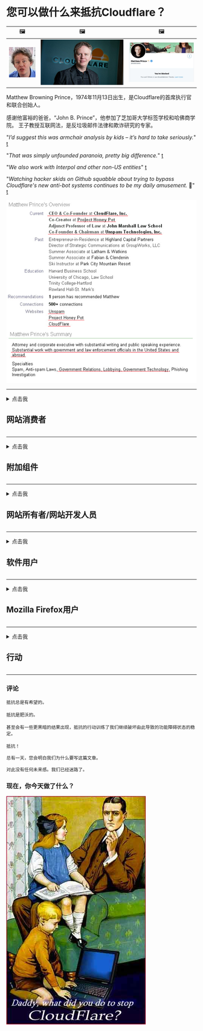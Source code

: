 # 您可以做什么来抵抗Cloudflare？

| 🖼 | 🖼 | 🖼 |
| --- | --- | --- |
| ![](../image/matthew_prince_teen.jpg) | ![](../image/matthew_prince.jpg) | ![](../image/blockedbymatthewprince.jpg) |


Matthew Browning Prince，1974年11月13日出生，是Cloudflare的首席执行官和联合创始人。

感谢他富裕的爸爸，“John B. Prince”，他参加了芝加哥大学标签学校和哈佛商学院。
王子教授互联网法，是反垃圾邮件法律和欺诈研究的专家。


"*I’d suggest this was armchair analysis by kids – it’s hard to take seriously.*" [t](https://www.theguardian.com/technology/2015/nov/19/cloudflare-accused-by-anonymous-helping-isis)

"*That was simply unfounded paranoia, pretty big difference.*"  [t](https://twitter.com/xxdesmus/status/992757936123359233)

"*We also work with Interpol and other non-US entities*" [t](https://twitter.com/eastdakota/status/1203028504184360960)

"*Watching hacker skids on Github squabble about trying to bypass Cloudflare's new anti-bot systems continues to be my daily amusement.* 🍿" [t](https://twitter.com/eastdakota/status/1273277839102656515)


![](../image/whoismp.jpg)

---


<details>
<summary>点击我

## 网站消费者
</summary>


- 如果您喜欢的网站正在使用Cloudflare，请告诉他们不要使用Cloudflare。
  - 在诸如Facebook，Reddit，Twitter或Mastodon之类的社交媒体上抱怨没有区别。 [动作比主题标签响亮。](https://twitter.com/phyzonloop/status/1274132092490862594)
  - 如果您想使自己有用，请尝试与网站所有者联系。

[Cloudflare说](https://github.com/Eloston/ungoogled-chromium/issues/783):
```
我们建议您与遇到问题的特定服务或站点的管理员联系，并分享您的经验。
```

[如果您不要求它，则网站所有者永远不会知道此问题。](../PEOPLE.md)

![](../image/liberapay.jpg)

[成功的例子](https://counterpartytalk.org/t/turn-off-cloudflare-on-counterparty-co-plz/164/5).<br>
你有个问题？ [立即提高声音。](https://github.com/maraoz/maraoz.github.io/issues/1) 下面的例子。

```
您只是在帮助企业审查和大规模监视。
http://crimeflare.eu.org
```

```
您的网页位于CloudFlare中具有隐私保护功能的私人围墙花园中。
http://crimeflare.eu.org
```

- 花一些时间阅读网站的隐私政策。
  - 如果网站位于Cloudflare后面，或者网站正在使用连接到Cloudflare的服务。

它必须说明“ Cloudflare”是什么，并要求获得与Cloudflare共享数据的许可。 否则，将导致信任遭到破坏，应避免使用该网站。

[可接受的隐私权政策示例在此处](https://archive.is/bDlTz) ("Subprocessors" > "Entity Name")

```
我已经阅读了您的隐私政策，但找不到Cloudflare这个词。
如果您继续将我的数据提供给Cloudflare，我拒绝与您共享数据。
http://crimeflare.eu.org
```

这是隐私策略的示例，其中没有单词Cloudflare。
[Liberland Jobs](https://archive.is/daKIr) [privacy policy](https://docsend.com/view/feiwyte):

![](../image/cfwontobey.jpg)

Cloudflare拥有自己的隐私权政策。
[Cloudflare喜欢让别人爱不释手。](https://www.reddit.com/r/GamerGhazi/comments/2s64fe/be_wary_reporting_to_cloudflare/)

这是网站注册表单的一个很好的例子。
AFAIK，零网站做到这一点。你会相信他们吗？

```
点击“注册XYZ”即表示您同意我们的服务条款和隐私声明。
您还同意与Cloudflare共享您的数据，并同意cloudflare的隐私声明。
如果Cloudflare泄露了您的信息或不允许您连接到我们的服务器，那不是我们的错。 [*]

[ 注册 ] [ 我不同意 ]
```
[*] [PEOPLE.md](../PEOPLE.md)


- 尽量不要使用他们的服务。 请记住，Cloudflare正在监视您。
  - ["I'm in your TLS, sniffin' your passworz"](../image/iminurtls.jpg)

- 搜索其他网站。 互联网上有其他选择和机会！

- 说服您的朋友每天使用Tor。
  - 匿名应该成为开放互联网的标准！
  - [请注意，Tor项目不喜欢该项目。](../HISTORY.md)

</details>

------

<details>
<summary>点击我

## 附加组件
</summary>

- 如果您的浏览器是Firefox，Tor浏览器或Ungoogled Chromium，请使用下面的附加组件之一。
  - 如果要添加其他新的加载项，请先询问。


| 姓名 | 开发者 | 支持 | 可以挡 | 可以通知 | Chrome |
| -------- | -------- | -------- | -------- | -------- | -------- |
| [Bloku Cloudflaron MITM-Atakon](../subfiles/about.bcma.md) | #Addon | [ ? ](http://crimeflare.eu.org/) | **是的**     | **是的**     |  **是的** |
| [Ĉu ligoj estas vundeblaj al MITM-atako?](../subfiles/about.ismm.md) | #Addon | [ ? ](http://crimeflare.eu.org/) | 不     | **是的**     |  **是的** |
| [Ĉu ĉi tiuj ligoj blokos Tor-uzanton?](../subfiles/about.isat.md) | #Addon | [ ? ](http://crimeflare.eu.org/) | 不     | **是的**     |  **是的** |
| [Block Cloudflare MITM Attack](https://trac.torproject.org/projects/tor/attachment/ticket/24351/block_cloudflare_mitm_attack-1.0.14.1-an%2Bfx.xpi)<br>[**DELETED BY TOR PROJECT**](../HISTORY.md) | nullius | [ ? ](../tool/block_cloudflare_mitm_fx), [Link](http://crimeflare.eu.org/) | **是的**     | **是的**     |  不 |
| [TPRB](http://sw.nnpaefp7pkadbxxkhz2agtbv2a4g5sgo2fbmv3i7czaua354334uqqad.onion/) | Sw | [ ? ](http://sw.nnpaefp7pkadbxxkhz2agtbv2a4g5sgo2fbmv3i7czaua354334uqqad.onion/) | **是的**     | **是的**     |  不 |
| [Detect Cloudflare](https://addons.mozilla.org/en-US/firefox/addon/detect-cloudflare/) | Frank Otto | [ ? ](https://github.com/traktofon/cf-detect) | 不     | **是的**     |  不 |
| [True Sight](https://addons.mozilla.org/en-US/firefox/addon/detect-cloudflare-plus/) | claustromaniac | [ ? ](https://github.com/claustromaniac/detect-cloudflare-plus) | 不     | **是的**     |  不 |
| [Which Cloudflare datacenter am I visiting?](https://addons.mozilla.org/en-US/firefox/addon/cf-pop/) | 依云 | [ ? ](https://github.com/lilydjwg/cf-pop) | 不     | **是的**     |  不 |


- “ Decentraleyes”可以停止与“ CDNJS（Cloudflare）”的连接。
  - 它可以防止许多请求到达网络，并提供本地文件以防止站点中断。
  - 开发人员回复: "[very concerning indeed](https://github.com/Synzvato/decentraleyes/issues/236#issuecomment-352049501)", "[widespread usage severely centralizes the web](https://github.com/Synzvato/decentraleyes/issues/251#issuecomment-366752049)"

- [您还可以从证书颁发机构（CA）删除或不信任Cloudflare证书。](https://www.ssl.com/how-to/remove-root-certificate-firefox/)

</details>

------

<details>
<summary>点击我

## 网站所有者/网站开发人员
</summary>


![](../image/word_cloudflarefree.jpg)

- 请勿使用Cloudflare解决方案，期间。
  - 您可以做得更好，对吧？ [以下是删除Cloudflare订阅，计划，域或帐户的方法。](https://support.cloudflare.com/hc/en-us/articles/200167776-Removing-subscriptions-plans-domains-or-accounts)

| 🖼 | 🖼 |
| --- | --- |
| ![](../image/htmlalertcloudflare.jpg) | ![](../image/htmlalertcloudflare2.jpg) |

- 想要更多的顾客吗？ 你知道该做什么。 提示是“在行上方”。
  - [您好，您写了“我们认真对待您的隐私”，但收到“错误403禁止的匿名代理不允许”。](https://it.slashdot.org/story/19/02/19/0033255/stop-saying-we-take-your-privacy-and-security-seriously) 为什么要阻止Tor或VPN？ 为什么要阻止临时电子邮件？

![](../image/anonexist.jpg)

- 使用Cloudflare将增加停机的机会。 如果您的服务器已关闭或Cloudflare已关闭，访问者将无法访问您的网站。
  - [您真的认为Cloudflare永远不会失败吗？](https://www.ibtimes.com/cloudflare-down-not-working-sites-producing-504-gateway-timeout-errors-2618008) [Another](https://twitter.com/Jedduff/status/1097875615997399040) [sample](https://twitter.com/search?f=tweets&vertical=default&q=Cloudflare%20is%20having%20problems). [Need more](../PEOPLE.md)?

![](../image/cloudflareinternalerror.jpg)

- 使用Cloudflare代理您的“ API服务”，“软件更新服务器”或“ RSS feed”将损害您的客户。 一位客户打电话给您，并说“我无法再使用您的API”，您也不知道发生了什么。 Cloudflare可以默默地阻止您的客户。 你觉得还好吗
  - 有许多RSS阅读器客户端和RSS阅读器在线服务。 如果您不允许其他人订阅，为什么要发布RSS feed？

![](../image/rssfeedovercf.jpg)

- 您需要HTTPS证书吗？ 使用“让我们加密”或直接从CA公司购买。

- 您需要DNS服务器吗？ 无法设置自己的服务器？ 他们呢: [Hurricane Electric Free DNS](https://dns.he.net/), [Dyn.com](https://dyn.com/dns/), [1984 Hosting](https://www.1984hosting.com/), [Afraid.Org (如果您使用TOR，则管理员删除您的帐户)](https://freedns.afraid.org/)
  - [Alternativoj al DNS](../subfiles/alternative/domaindns.md)

- 寻找托管服务？ 仅免费？ 他们呢: [Onion Service](http://vww6ybal4bd7szmgncyruucpgfkqahzddi37ktceo3ah7ngmcopnpyyd.onion/en/security/network-security/tor/onionservices-best-practices), [Free Web Hosting Area](https://freewha.com/), [Autistici/Inventati Web Site Hosting](https://www.autinv5q6en4gpf4.onion/services/website), [Github Pages](https://pages.github.com/), [Surge](https://surge.sh/)
  - [Cloudflare的替代品](../subfiles/alternative/cloudflare.md)

- 您是否正在使用“ cloudflare-ipfs.com”？ [您知道Cloudflare IPFS不好吗？](../PEOPLE.md)

- 在服务器上安装Web应用程序防火墙（例如OWASP和Fail2Ban），并进行正确配置。
  - 阻止Tor不是解决方案。不要仅仅为小的不良用户而惩罚所有人。

- 重定向或阻止“ Cloudflare Warp”用户访问您的网站。 并提供原因（如果可以）。

> IP清单: "[Cloudflare当前的IP范围](cloudflare_inc/)"

> A: 挡住他们

```
server {
...
deny 173.245.48.0/20;
deny 103.21.244.0/22;
deny 103.22.200.0/22;
deny 103.31.4.0/22;
deny 141.101.64.0/18;
deny 108.162.192.0/18;
deny 190.93.240.0/20;
deny 188.114.96.0/20;
deny 197.234.240.0/22;
deny 198.41.128.0/17;
deny 162.158.0.0/15;
deny 104.16.0.0/12;
deny 172.64.0.0/13;
deny 131.0.72.0/22;
deny 2400:cb00::/32;
deny 2606:4700::/32;
deny 2803:f800::/32;
deny 2405:b500::/32;
deny 2405:8100::/32;
deny 2a06:98c0::/29;
deny 2c0f:f248::/32;
...
}
```

> B: 重定向到警告页面

```
http {
...
geo $iscf {
default 0;
173.245.48.0/20 1;
103.21.244.0/22 1;
103.22.200.0/22 1;
103.31.4.0/22 1;
141.101.64.0/18 1;
108.162.192.0/18 1;
190.93.240.0/20 1;
188.114.96.0/20 1;
197.234.240.0/22 1;
198.41.128.0/17 1;
162.158.0.0/15 1;
104.16.0.0/12 1;
172.64.0.0/13 1;
131.0.72.0/22 1;
2400:cb00::/32 1;
2606:4700::/32 1;
2803:f800::/32 1;
2405:b500::/32 1;
2405:8100::/32 1;
2a06:98c0::/29 1;
2c0f:f248::/32 1;
}
...
}

server {
...
if ($iscf) {rewrite ^ https://example.com/cfwsorry.php;}
...
}

<?php
header('HTTP/1.1 406 Not Acceptable');
echo <<<CLOUDFLARED
Thank you for visiting ourwebsite.com!<br />
We are sorry, but we can't serve you because your connection is being intercepted by Cloudflare.<br />
Please read http://crimeflare.eu.org for more information.<br />
CLOUDFLARED;
die();
```

- 如果您相信自由并欢迎匿名用户，请设置Tor Onion Service或I2P现场。

- 向其他Clearnet / Tor双重网站运营商寻求建议，并结交匿名朋友！

</details>

------

<details>
<summary>点击我

## 软件用户
</summary>


- Discord正在使用CloudFlare。 备择方案？ 我们推荐 [**Briar** (Android)](https://f-droid.org/en/packages/org.briarproject.briar.android/), [Ricochet (PC)](https://ricochet.im/), [Tox + Tor (Android/PC)](https://tox.chat/download.html)
  - Briar包含Tor守护程序，因此您无需安装Orbot。
  - Qwtch开发人员Open Privacy在其git服务中删除了stop_cloudflare项目，恕不另行通知。

- 如果您使用Debian GNU / Linux或任何派生版本，请订阅: [bug #831835](https://bugs.debian.org/cgi-bin/bugreport.cgi?bug=831835). 并且，如果可以的话，请帮助验证补丁程序，并帮助维护人员就是否应该接受此补丁程序得出正确的结论。

- 始终推荐这些浏览器。

| 姓名 | 开发者 | 支持 | 评论 |
| -------- | -------- | -------- | -------- |
| [Ungoogled-Chromium](https://ungoogled-software.github.io/ungoogled-chromium-binaries/) | Eloston | [ ? ](https://github.com/Eloston/ungoogled-chromium) | PC (Win, Mac, Linux)  _!Tor_ |
| [Bromite](https://www.bromite.org/fdroid) | Bromite | [ ? ](https://github.com/bromite/bromite/issues) | Android  _!Tor_ |
| [Tor Browser](https://www.torproject.org/download/) | Tor Project | [ ? ](https://support.torproject.org/) | PC (Win, Mac, Linux)  _Tor_|
| [Tor Browser Android](https://www.torproject.org/download/) | Tor Project | [ ? ](https://support.torproject.org/) | Android  _Tor_|
| [Onion Browser](https://itunes.apple.com/us/app/onion-browser/id519296448?mt=8) | Mike Tigas | [ ? ](https://github.com/OnionBrowser/OnionBrowser/issues) | Apple iOS  _Tor_|
| [GNU/Icecat](https://www.gnu.org/software/gnuzilla/) | GNU | [ ? ](https://www.gnu.org/software/gnuzilla/) | PC (Linux) |
| [IceCatMobile](https://f-droid.org/en/packages/org.gnu.icecat/) | GNU | [ ? ](https://lists.gnu.org/mailman/listinfo/bug-gnuzilla) | Android |
| [Iridium Browser](https://iridiumbrowser.de/about/) | Iridium | [ ? ](https://github.com/iridium-browser/iridium-browser/) | PC (Win, Mac, Linux, OpenBSD) |


其他软件的隐私权是不完善的。 这并不意味着Tor浏览器是“完美的”。
互联网和技术上既没有100％安全，也没有100％私有。

- 不想使用Tor？ 您可以将任何浏览器与Tor守护程序一起使用。
  - [请注意，Tor项目不喜欢这样。](https://support.torproject.org/tbb/tbb-9/) 如果可以，请使用Tor浏览器。
- [如何在Tor中使用Chromium](../subfiles/chromium_tor.md)


让我们谈谈其他软件的隐私。

- [如果您确实需要使用Firefox，请选择“ Firefox ESR”。](https://www.mozilla.org/en-US/firefox/organizations/)
  - [Firefox-间谍软件看门狗](https://spyware.neocities.org/articles/firefox.html)
  - [Firefox拒绝言论自由，禁止言论自由](https://web.archive.org/web/20200423010026/https://reclaimthenet.org/firefox-rejects-free-speech-bans-free-speech-commenting-plugin-dissenter-from-its-extensions-gallery/)
  - ["100多个投票。似乎要求一家软件公司坚持下去...这些天软件太过分了。"](https://old.reddit.com/r/firefox/comments/gutdiw/weve_got_work_to_do_the_mozilla_blog/fslbbb6/)
  - [嗯，为什么Firefox在我的URL栏中显示赞助商链接？](https://www.reddit.com/r/firefox/comments/jybx2w/uh_why_is_firefox_showing_me_sponsored_links_in/)
  - [Mozilla-恶魔化身](https://digdeeper.neocities.org/ghost/mozilla.html)

- [记住，Mozilla正在使用Cloudflare服务。](https://www.robtex.com/dns-lookup/www.mozilla.org) [他们还在产品上使用Cloudflare的DNS服务。](https://www.theregister.co.uk/2018/03/21/mozilla_testing_dns_encryption/)

- [Mozilla正式拒绝了这张票。](https://bugzilla.mozilla.org/show_bug.cgi?id=1426618)

- [Firefox Focus是个玩笑。](https://github.com/mozilla-mobile/focus-android/issues/1743) [他们答应关闭遥测，但他们更改了遥测。](https://github.com/mozilla-mobile/focus-android/issues/4210)

- [PaleMoon / Basilisk开发人员喜欢Cloudflare。](https://github.com/mozilla-mobile/focus-android/issues/1743#issuecomment-345993097)
  - [Pale Moon的Archive Server入侵并传播了恶意软件达18个月](https://www.reddit.com/r/privacytoolsIO/comments/cc808y/pale_moons_archive_server_hacked_and_spread/)
  - 他还讨厌Tor用户 - "[让它对Tor怀有敌意。考虑到其极高的滥用因素，我认为大多数网站都应该对Tor表示敌视。](https://github.com/yacy/yacy_search_server/issues/314#issuecomment-565932097)"

- [Waterfox有严重的“电话回家”问题](https://spyware.neocities.org/articles/waterfox.html)

- [Google Chrome浏览器是间谍软件。](https://www.gnu.org/proprietary/malware-google.en.html)
  - [Google记录了您的活动。](https://spyware.neocities.org/articles/chrome.html)

- [SRWare Iron使太多的电话归属连接。](https://spyware.neocities.org/articles/iron.html) 它还连接到Google域。

- [勇敢的浏览器将Facebook / Twitter跟踪器列入白名单。](https://www.bleepingcomputer.com/news/security/facebook-twitter-trackers-whitelisted-by-brave-browser/)
  - [这里还有更多问题。](https://spyware.neocities.org/articles/brave.html)
  - [币安会员ID](https://twitter.com/cryptonator1337/status/1269594587716374528)

- [Microsoft Edge允许Facebook在用户背后运行Flash代码。](https://www.zdnet.com/article/microsoft-edge-lets-facebook-run-flash-code-behind-users-backs/)

- [Vivaldi不尊重您的隐私。](https://spyware.neocities.org/articles/vivaldi.html)

- [Opera间谍软件级别：极高](https://spyware.neocities.org/articles/opera.html)

- Apple iOS: [您根本不应该使用iOS，主要是因为它是恶意软件。](https://www.gnu.org/proprietary/malware-apple.html)

因此，我们仅建议上表。没有其他的。

</details>

------

<details>
<summary>点击我

## Mozilla Firefox用户
</summary>


- “ Firefox Nightly”将在不选择退出方法的情况下将调试级别的信息发送到Mozilla服务器。
  - [Mozilla服务器表现出Cloudflare](https://www.digwebinterface.com/?hostnames=www.mozilla.org%0D%0Amozilla.cloudflare-dns.com&type=&ns=resolver&useresolver=8.8.4.4&nameservers=)

- 可以禁止Firefox连接到Mozilla服务器。
  - [Mozilla的政策模板指南](https://github.com/mozilla/policy-templates/blob/master/README.md)
  - 请记住，此技巧可能会在更高版本中停止工作，因为Mozilla喜欢将自己列入白名单。
  - 使用防火墙和DNS过滤器将其完全阻止。

"`/distribution/policies.json`"

>     "WebsiteFilter": {
> 		"Block": [
> 		"*://*.mozilla.com/*",
> 		"*://*.mozilla.net/*",
> 		"*://*.mozilla.org/*",
> 		"*://webcompat.com/*",
> 		"*://*.firefox.com/*",
> 		"*://*.thunderbird.net/*",
> 		"*://*.cloudflare.com/*"
> 		]
>     },


- ~~报告有关mozilla跟踪器的错误，告诉他们不要使用Cloudflare。~~ 有关于bugzilla的错误报告。许多人都发布了他们的担忧，但是该错误于2018年被管理员隐藏了。

- 您可以在Firefox中禁用DoH。
  - [更改Firefox的默认DNS提供商](../subfiles/change-firefox-dns.md)

![](../image/firefoxdns.jpg)

- [如果要使用非ISP DNS，请考虑使用OpenNIC Tier2 DNS服务或任何非Cloudflare DNS服务。](https://wiki.opennic.org/start)
![](../image/opennic.jpg)
  - 使用DNS阻止Cloudflare。 [Crimeflare DNS](../subfiles/service.publicdns.md)

- 您可以将Tor用作DNS解析器。 [如果您不是Tor专家，请在此处提问。](https://tor.stackexchange.com/)

> **如何？**
> 1. 下载Tor并将其安装在您的计算机上。
> 2. 将此行添加到“ torrc”文件中。
> DNSPort 127.0.0.1:53
> 3. 重新启动Tor。
> 4. 将计算机的DNS服务器设置为“ 127.0.0.1”。

</details>

------

<details>
<summary>点击我

## 行动
</summary>


- 告诉周围的人有关Cloudflare的危险。

- [帮助改进此存储库。](http://crimeflare.eu.org)
  - 这两个列表，反对它的参数和详细信息。

- [记录并公开披露Cloudflare（及类似公司）出现问题的地方，并确保在这样做时提及此存储库](http://crimeflare.eu.org) :)

- 默认情况下，让更多的人使用Tor，以便他们可以从世界不同地方的角度来体验网络。

- 在社交媒体和肉类空间中成立小组，致力于从Cloudflare中解放世界。

- 在适当的情况下，链接到此存储库上的这些组-这可以作为协调协同工作的场所。

- [启动一个合作社，可以为Cloudflare提供有意义的非公司替代方案。](../subfiles/alternative/cloudflare.md)

- 让我们知道任何替代方法，至少可以帮助您提供针对Cloudflare的多层防御。

- 如果您是Cloudflare客户，请设置您的隐私设置，然后等待他们违反它们。
  - [然后将其置于反垃圾邮件/侵犯隐私行为的指控之下。](https://twitter.com/thexpaw/status/1108424723233419264)

- 如果您位于美利坚合众国，并且所涉及的网站是银行或会计师，请尝试根据《格拉姆-里奇-比利利法案》或《美国有残障人士法案》施加法律压力，并向我们报告您获得了多少。

- 如果该网站是政府网站，请尝试根据《美国宪法》第一修正案对法律施加压力。

- 如果您是欧盟公民，请根据通用数据保护条例与网站联系，以发送您的个人信息。如果他们拒绝向您提供您的信息，那是违反法律的。

- 对于声称在其网站上提供服务的公司，请尝试将其作为“虚假广告”报告给消费者保护组织和BBB。 Cloudflare网站由Cloudflare服务器提供服务。

- [国际电联在美国的背景下建议，Cloudflare的规模已经开始变得足够大，以至于反托拉斯法可能会被推翻。](https://www.itu.int/en/ITU-T/Workshops-and-Seminars/20181218/Documents/Geoff_Huston_Presentation.pdf)

- 可以想象的是，GNU GPL版本4可能包含禁止将源代码存储在此类服务之后的规定，要求所有GPLv4和更高版本的程序至少可以通过不歧视Tor用户的介质访问源代码。

- [Se vi uzas Mastodon bonvolu sekvi la konton Mitigator](../subfiles/service.altlink.md).

</details>

------

### 评论

```
抵抗总是有希望的。

抵抗是肥沃的。

甚至会有一些更黑暗的结果出现，抵抗的行动训练了我们继续破坏由此导致的功能障碍状态的稳定。

抵抗！
```

```
总有一天，您会明白我们为什么要写这篇文章。
```

```
对此没有任何未来感。我们已经迷路了。
```

### 现在，你今天做了什么？


![](../image/stopcf.jpg)
